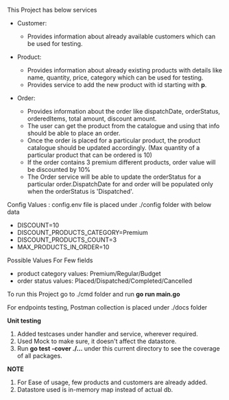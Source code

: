 This Project has below services

- Customer:
   - Provides information about already available customers which can be used for testing.

- Product:
   - Provides information about already existing products with details like name, quantity, price, category which can be used for testing.
   - Provides service to add the new product with id starting with **p**.

- Order:
   - Provides information about the order like dispatchDate, orderStatus, orderedItems, total amount, discount amount.
   - The user can get the product from the catalogue and using that info should be able to place an order.
   - Once the order is placed for a particular product, the product catalogue should be updated accordingly.
     (Max quantity of a particular product that can be ordered is 10)
   - If the order contains 3 premium different products, order value will be discounted by 10%
   - The Order service will be able to update the orderStatus for a particular order.DispatchDate for and order will be populated only when the orderStatus is 'Dispatched'.

Config Values : config.env file is placed under ./config folder with below data
   - DISCOUNT=10
   - DISCOUNT_PRODUCTS_CATEGORY=Premium
   - DISCOUNT_PRODUCTS_COUNT=3
   - MAX_PRODUCTS_IN_ORDER=10

Possible Values For Few fields
   - product category values: Premium/Regular/Budget
   - order status values: Placed/Dispatched/Completed/Cancelled

To run this Project go to ./cmd folder and run **go run main.go**

For endpoints testing, Postman collection is placed under ./docs folder

**Unit testing**
1. Added testcases under handler and service, wherever required.
2. Used Mock to make sure, it doesn't affect the datastore.
3. Run **go test -cover ./...** under this current directory to see the coverage of all packages.

**NOTE**
1. For Ease of usage, few products and customers are already added.
2. Datastore used is in-memory map instead of actual db.
